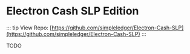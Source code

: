 # Electron Cash SLP Edition

::: tip View Repo:
[https://github.com/simpleledger/Electron-Cash-SLP](https://github.com/simpleledger/Electron-Cash-SLP)
:::

TODO

